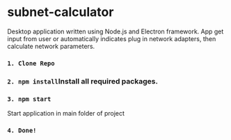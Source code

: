 # subnet-calculator
Desktop application written using Node.js and Electron framework. App get input from user or automatically indicates plug in network adapters, then calculate network parameters.
### `1. Clone Repo`
### `2. npm install`Install all required packages.
### `3. npm start`
Start application in main folder of project
### `4. Done!`
